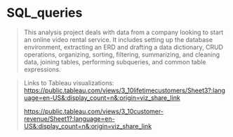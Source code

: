 # SQL_queries
> This analysis project deals with data from a company looking to start an online video rental service. It includes setting up the database environment, extracting an ERD and drafting a data dictionary, CRUD operations, organizing, sorting, filtering, summarizing, and cleaning data, joining tables, performing subqueries, and common table expressions.

>Links to Tableau visualizations: https://public.tableau.com/views/3_10lifetimecustomers/Sheet3?:language=en-US&:display_count=n&:origin=viz_share_link
>
>https://public.tableau.com/views/3_10customer-revenue/Sheet1?:language=en-US&:display_count=n&:origin=viz_share_link
